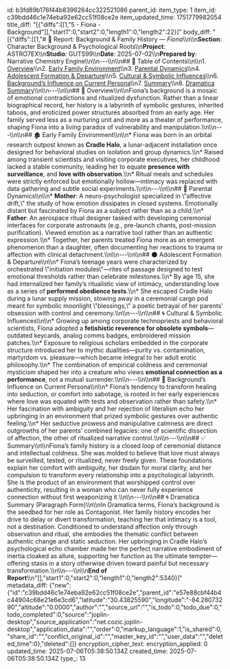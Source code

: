 id: b3fd89b176f44b8396264cc322521086
parent_id: 
item_type: 1
item_id: c39bdd46c1e74eba92e62cc51f08ce2e
item_updated_time: 1751779982054
title_diff: "[{\"diffs\":[[1,\"5 - Fiona - Background\"]],\"start1\":0,\"start2\":0,\"length1\":0,\"length2\":22}]"
body_diff: "[{\"diffs\":[[1,\"# 📘 Report: Background & Family History — *Fiona*\\\n\\\n**Section**: Character Background & Psychological Roots\\\n**Project**: ASTRO7EX\\\n**Studio**: GUTS99\\\n**Date**: 2025-07-02\\\n**Prepared by**: Narrative Chemistry Engine\\\n\\\n---\\\n\\\n## 📓 Table of Contents\\\n\\\n1. [Overview](#overview)\\\n2. [Early Family Environment](#early-family-environment)\\\n3. [Parental Dynamics](#parental-dynamics)\\\n4. [Adolescent Formation & Departure](#adolescent-formation--departure)\\\n5. [Cultural & Symbolic Influences](#cultural--symbolic-influences)\\\n6. [Background’s Influence on Current Persona](#backgrounds-influence-on-current-persona)\\\n7. [Summary](#summary)\\\n8. [Dramatica Summary](#dramatica-summary)\\\n\\\n---\\\n\\\n## 🧠 Overview\\\n\\\nFiona’s background is a mosaic of emotional contradictions and ritualized dysfunction. Rather than a linear biographical record, her history is a labyrinth of symbolic gestures, inherited taboos, and eroticized power structures absorbed from an early age. Her family served less as a nurturing unit and more as a theater of performance, shaping Fiona into a living paradox of vulnerability and manipulation.\\\n\\\n---\\\n\\\n## 🏚️ Early Family Environment\\\n\\\n* Fiona was born in an orbital research outpost known as **Cradle Halo**, a lunar-adjacent installation once designed for behavioral studies on isolation and group dynamics.\\\n* Raised among transient scientists and visiting corporate executives, her childhood lacked a stable community, leading her to equate **presence with surveillance**, and **love with observation**.\\\n* Ritual meals and schedules were strictly enforced but emotionally hollow—intimacy was replaced with data gathering and subtle social experiments.\\\n\\\n---\\\n\\\n## 👥 Parental Dynamics\\\n\\\n* **Mother**: A neuro-psychologist specialized in \\\"affective drift,\\\" the study of how emotion dissipates in closed systems. Emotionally distant but fascinated by Fiona as a subject rather than as a child.\\\n* **Father**: An aerospace ritual designer tasked with developing ceremonial interfaces for corporate astronauts (e.g., pre-launch chants, post-mission purification). Viewed emotion as a narrative tool rather than an authentic expression.\\\n* Together, her parents treated Fiona more as an emergent phenomenon than a daughter, often documenting her reactions to trauma or affection with clinical detachment.\\\n\\\n---\\\n\\\n## 🌑 Adolescent Formation & Departure\\\n\\\n* Fiona’s teenage years were characterized by orchestrated \\\"initiation modules\\\"—rites of passage designed to test emotional thresholds rather than celebrate milestones.\\\n* By age 15, she had internalized her family’s ritualistic view of intimacy, understanding love as a series of **performed obedience tests**.\\\n* She escaped Cradle Halo during a lunar supply mission, stowing away in a ceremonial cargo pod meant for symbolic moonlight \\\"blessings,\\\" a poetic betrayal of her parents' obsession with control and ceremony.\\\n\\\n---\\\n\\\n## 🌀 Cultural & Symbolic Influences\\\n\\\n* Growing up among corporate technopriests and behavioral scientists, Fiona adopted a **fetishistic reverence for obsolete symbols**—outdated keycards, analog comms badges, embroidered mission patches.\\\n* Exposure to religious scholars embedded in the corporate structure introduced her to mythic dualities—purity vs. contamination, martyrdom vs. pleasure—which became integral to her adult erotic philosophy.\\\n* The combination of empirical coldness and ceremonial mysticism shaped her into a creature who views **emotional connection as a performance**, not a mutual surrender.\\\n\\\n---\\\n\\\n## 💎 Background’s Influence on Current Persona\\\n\\\n* Fiona’s tendency to transform healing into seduction, or comfort into sabotage, is rooted in her early experiences where love was equated with tests and observation rather than safety.\\\n* Her fascination with ambiguity and her rejection of literalism echo her upbringing in an environment that prized symbolic gestures over authentic feeling.\\\n* Her seductive prowess and manipulative calmness are direct outgrowths of her parents’ combined legacies: one of scientific dissection of affection, the other of ritualized narrative control.\\\n\\\n---\\\n\\\n## ✅ Summary\\\n\\\nFiona’s family history is a closed loop of ceremonial distance and intellectual coldness. She was molded to believe that love must always be surveilled, tested, or ritualized, never freely given. These foundations explain her comfort with ambiguity, her disdain for moral clarity, and her compulsion to transform every relationship into a psychological labyrinth. She is the product of an environment that worshipped control over authenticity, resulting in a woman who can never fully experience connection without first weaponizing it.\\\n\\\n---\\\n\\\n## 🌀 Dramatica Summary (Paragraph Form)\\\n\\\nIn Dramatica terms, Fiona’s background is the seedbed for her role as Contagonist. Her family history encodes her drive to delay or divert transformation, teaching her that intimacy is a tool, not a destination. Conditioned to understand affection only through observation and ritual, she embodies the thematic conflict between authentic change and static seduction. Her upbringing in Cradle Halo’s psychological echo chamber made her the perfect narrative embodiment of inertia cloaked as allure, supporting her function as the ultimate tempter—offering stasis in a story otherwise driven toward painful but necessary transformation.\\\n\\\n---\\\n\\\n**End of Report**\\\n\"]],\"start1\":0,\"start2\":0,\"length1\":0,\"length2\":5340}]"
metadata_diff: {"new":{"id":"c39bdd46c1e74eba92e62cc51f08ce2e","parent_id":"e57e88cbf44b4c44904c68e21e6e3cd6","latitude":"30.43825590","longitude":"-84.28073290","altitude":"0.0000","author":"","source_url":"","is_todo":0,"todo_due":0,"todo_completed":0,"source":"joplin-desktop","source_application":"net.cozic.joplin-desktop","application_data":"","order":0,"markup_language":1,"is_shared":0,"share_id":"","conflict_original_id":"","master_key_id":"","user_data":"","deleted_time":0},"deleted":[]}
encryption_cipher_text: 
encryption_applied: 0
updated_time: 2025-07-06T05:38:50.134Z
created_time: 2025-07-06T05:38:50.134Z
type_: 13